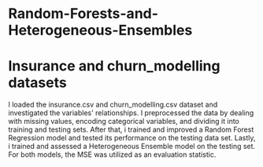 # Random-Forests-and-Heterogeneous-Ensembles
# Insurance and churn_modelling datasets
I loaded the insurance.csv and churn_modelling.csv dataset and investigated the variables' relationships. I preprocessed the data by dealing with missing values, encoding categorical variables, and dividing it into training and testing sets. After that, i trained and improved a Random Forest Regression model and tested its performance on the testing data set. Lastly, i trained and assessed a Heterogeneous Ensemble model on the testing set. For both models, the MSE was utilized as an evaluation statistic.
